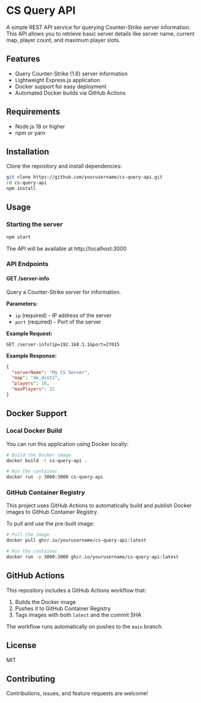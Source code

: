 # CS Query API

A simple REST API service for querying Counter-Strike server information. This API allows you to retrieve basic server details like server name, current map, player count, and maximum player slots.

## Features

- Query Counter-Strike (1.6) server information
- Lightweight Express.js application
- Docker support for easy deployment
- Automated Docker builds via GitHub Actions

## Requirements

- Node.js 18 or higher
- npm or yarn

## Installation

Clone the repository and install dependencies:

```bash
git clone https://github.com/yourusername/cs-query-api.git
cd cs-query-api
npm install
```

## Usage

### Starting the server

```bash
npm start
```

The API will be available at http://localhost:3000

### API Endpoints

#### GET /server-info

Query a Counter-Strike server for information.

**Parameters:**

- `ip` (required) - IP address of the server
- `port` (required) - Port of the server

**Example Request:**

```
GET /server-info?ip=192.168.1.1&port=27015
```

**Example Response:**

```json
{
  "serverName": "My CS Server",
  "map": "de_dust2",
  "players": 10,
  "maxPlayers": 32
}
```

## Docker Support

### Local Docker Build

You can run this application using Docker locally:

```bash
# Build the Docker image
docker build -t cs-query-api .

# Run the container
docker run -p 3000:3000 cs-query-api
```

### GitHub Container Registry

This project uses GitHub Actions to automatically build and publish Docker images to GitHub Container Registry.

To pull and use the pre-built image:

```bash
# Pull the image
docker pull ghcr.io/yourusername/cs-query-api:latest

# Run the container
docker run -p 3000:3000 ghcr.io/yourusername/cs-query-api:latest
```

## GitHub Actions

This repository includes a GitHub Actions workflow that:

1. Builds the Docker image
2. Pushes it to GitHub Container Registry
3. Tags images with both `latest` and the commit SHA

The workflow runs automatically on pushes to the `main` branch.

## License

MIT

## Contributing

Contributions, issues, and feature requests are welcome! 
